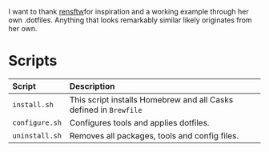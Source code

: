 I want to thank [rensftw](https://github.com/rensftw)for inspiration and a working example through her own .dotfiles. Anything that looks remarkably similar likely originates from her own.

# Scripts
| Script | Description |
| :----- | :---------- |
| `install.sh`| This script installs Homebrew and all Casks defined in `Brewfile`|
| `configure.sh`| Configures tools and applies dotfiles. | 
| `uninstall.sh` | Removes all packages, tools and config files. |
